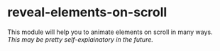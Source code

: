 # reveal-elements-on-scroll
This module will help you to animate elements on scroll in many ways. 
<br>
<i>This may be pretty self-explainatory in the future.</i>

